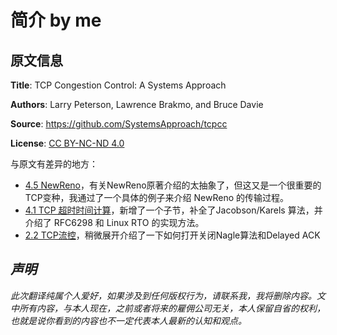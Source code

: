 # 简介 by me

## 原文信息

**Title**: TCP Congestion Control: A Systems Approach

**Authors**: Larry Peterson, Lawrence Brakmo, and Bruce Davie

**Source**: https://github.com/SystemsApproach/tcpcc

**License**: [CC BY-NC-ND 4.0](https://creativecommons.org/licenses/by-nc-nd/4.0)



与原文有差异的地方：

* [4.5 NewReno](chapter-4-controlbased-tcp-yong-sai-kong-zhi-suan-fa/4.5-qi-ta-de-xiu-xiu-bu-bu-tcp-newreno.md)，有关NewReno原著介绍的太抽象了，但这又是一个很重要的TCP变种，我通过了一个具体的例子来介绍 NewReno 的传输过程。
* [4.1 TCP 超时时间计算](chapter-4-controlbased-tcp-yong-sai-kong-zhi-suan-fa/4.1-tcp-chao-shi-shi-jian-ji-suan/)，新增了一个子节，补全了Jacobson/Karels 算法，并介绍了 RFC6298 和 Linux RTO 的实现方法。
* [2.2 TCP流控](chapter-2-tcp-ji-chu/2.2-ke-kao-de-zi-jie-liu-reliable-bytestream/)，稍微展开介绍了一下如何打开关闭Nagle算法和Delayed ACK

## _声明_

_此次翻译纯属个人爱好，如果涉及到任何版权行为，请联系我，我将删除内容。文中所有内容，与本人现在，之前或者将来的雇佣公司无关，本人保留自省的权利，也就是说你看到的内容也不一定代表本人最新的认知和观点。_
